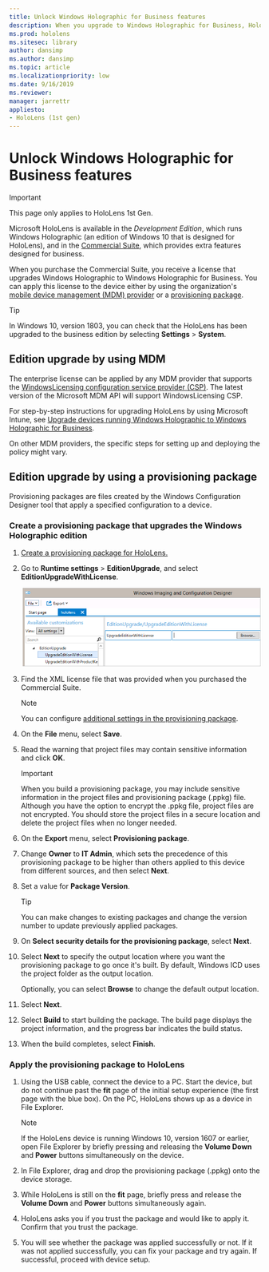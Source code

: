 ```yaml
---
title: Unlock Windows Holographic for Business features
description: When you upgrade to Windows Holographic for Business, HoloLens provides extra features that are designed for business.
ms.prod: hololens
ms.sitesec: library
author: dansimp
ms.author: dansimp
ms.topic: article
ms.localizationpriority: low
ms.date: 9/16/2019
ms.reviewer: 
manager: jarrettr
appliesto:
- HoloLens (1st gen)
---
```


# Unlock Windows Holographic for Business features

> [!IMPORTANT]
> This page only applies to HoloLens 1st Gen.

Microsoft HoloLens is available in the *Development Edition*, which runs Windows Holographic (an edition of Windows 10 that is designed for HoloLens), and in the [Commercial Suite](hololens-commercial-features.md), which provides extra features designed for business.

When you purchase the Commercial Suite, you receive a license that upgrades Windows Holographic to Windows Holographic for Business. You can apply this license to the device either by using the organization's [mobile device management (MDM) provider](#edition-upgrade-by-using-mdm) or a [provisioning package](#edition-upgrade-by-using-a-provisioning-package).

> [!TIP]
> In Windows 10, version 1803, you can check that the HoloLens has been upgraded to the business edition by selecting **Settings** > **System**.

## Edition upgrade by using MDM

The enterprise license can be applied by any MDM provider that supports the [WindowsLicensing configuration service provider (CSP)](https://msdn.microsoft.com/library/windows/hardware/dn904983.aspx). The latest version of the Microsoft MDM API will support WindowsLicensing CSP.

For step-by-step instructions for upgrading HoloLens by using Microsoft Intune, see [Upgrade devices running Windows Holographic to Windows Holographic for Business](https://docs.microsoft.com/intune/holographic-upgrade).

 On other MDM providers, the specific steps for setting up and deploying the policy might vary.

## Edition upgrade by using a provisioning package

Provisioning packages are files created by the Windows Configuration Designer tool that apply a specified configuration to a device.

### Create a provisioning package that upgrades the Windows Holographic edition

1. [Create a provisioning package for HoloLens.](hololens-provisioning.md)
1. Go to **Runtime settings** > **EditionUpgrade**, and select **EditionUpgradeWithLicense**.

    ![Upgrade edition with license setting selected](images/icd1.png)

1. Find the XML license file that was provided when you purchased the Commercial Suite.

    > [!NOTE]
    > You can configure [additional settings in the provisioning package](hololens-provisioning.md).

1. On the **File** menu, select **Save**. 

1. Read the warning that project files may contain sensitive information and click **OK**.

    > [!IMPORTANT]
    > When you build a provisioning package, you may include sensitive information in the project files and provisioning package (.ppkg) file. Although you have the option to encrypt the .ppkg file, project files are not encrypted. You should store the project files in a secure location and delete the project files when no longer needed.

1. On the **Export** menu, select **Provisioning package**.

1. Change **Owner** to **IT Admin**, which sets the precedence of this provisioning package to be higher than others applied to this device from different sources, and then select **Next**.

1. Set a value for **Package Version**.

    > [!TIP]
    > You can make changes to existing packages and change the version number to update previously applied packages.

1. On **Select security details for the provisioning package**, select **Next**.

1. Select **Next** to specify the output location where you want the provisioning package to go once it's built. By default, Windows ICD uses the project folder as the output location.

    Optionally, you can select **Browse** to change the default output location.

1. Select **Next**.

1. Select **Build** to start building the package. The build page displays the project information, and the progress bar indicates the build status.

1. When the build completes, select **Finish**.

### Apply the provisioning package to HoloLens

1. Using the USB cable, connect the device to a PC. Start the device, but do not continue past the **fit** page of the initial setup experience (the first page with the blue box). On the PC, HoloLens shows up as a device in File Explorer.

    > [!NOTE]
    > If the HoloLens device is running Windows 10, version 1607 or earlier, open File Explorer by briefly pressing and releasing the **Volume Down** and **Power** buttons simultaneously on the device.

1. In File Explorer, drag and drop the provisioning package (.ppkg) onto the device storage.

1. While HoloLens is still on the **fit** page, briefly press and release the **Volume Down** and **Power** buttons simultaneously again.

1. HoloLens asks you if you trust the package and would like to apply it. Confirm that you trust the package.

1. You will see whether the package was applied successfully or not. If it was not applied successfully, you can fix your package and try again. If successful, proceed with device setup.
